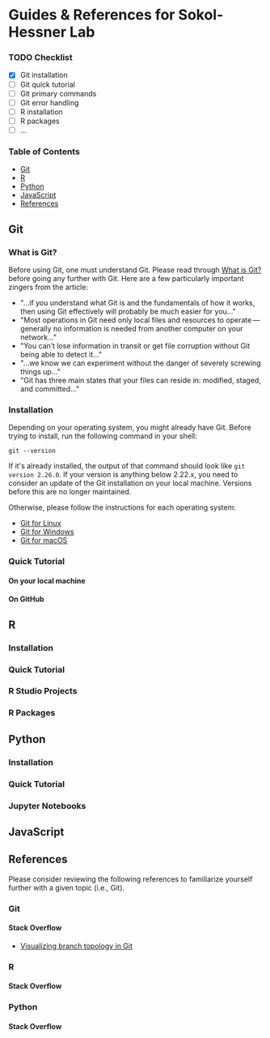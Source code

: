 # Guides & References for Sokol-Hessner Lab

### TODO Checklist

- [x] Git installation
- [ ] Git quick tutorial
- [ ] Git primary commands
- [ ] Git error handling
- [ ] R installation
- [ ] R packages 
- [ ] ...

### Table of Contents

- [Git](#git)
- [R](#r)
- [Python](#python)
- [JavaScript](#javascript)
- [References](#references)


## Git <a name="git"></a>

### What is Git?

Before using Git, one must understand Git. Please read through
[What is Git?](https://git-scm.com/book/en/v2/Getting-Started-What-is-Git%3F)
before going any further with Git. Here are a few particularly important zingers from the article:

- "...if you understand what Git is and the fundamentals of how it works, then
  using Git effectively will probably be much easier for you..."
- "Most operations in Git need only local files and resources to
  operate — generally no information is needed from another computer on your
network..."
- "You can’t lose information in transit or get file corruption without Git being able to detect it..."
- "...we know we can experiment without the danger of severely screwing things up..."
- "Git has three main states that your files can reside in: modified, staged,
  and committed..."

### Installation

Depending on your operating system, you might already have Git. Before trying
to install, run the following command in your shell:

```
git --version
```

If it's already installed, the output of that command should look like `git
version 2.26.0`. If your version is anything below 2.22.x, you need to consider
an update of the Git installation on your local machine. Versions before this
are no longer maintained.

Otherwise, please follow the instructions for each operating system:

- [Git for Linux](https://git-scm.com/book/en/v2/Getting-Started-Installing-Git#_installing_on_linux)
- [Git for Windows](https://git-scm.com/book/en/v2/Getting-Started-Installing-Git#_installing_on_windows)
- [Git for macOS](https://git-scm.com/book/en/v2/Getting-Started-Installing-Git#_installing_on_macos)

### Quick Tutorial

#### On your local machine

#### On GitHub

## R <a name="r"></a>

### Installation

### Quick Tutorial

### R Studio Projects

### R Packages

## Python <a name="python"></a>

### Installation

### Quick Tutorial

### Jupyter Notebooks

## JavaScript <a name="javascript"></a>

## References <a name="references"></a>

Please consider reviewing the following references to familiarize yourself
further  with a given topic (i.e., Git).

### Git

#### Stack Overflow

- [Visualizing branch topology in Git](https://stackoverflow.com/questions/1838873/visualizing-branch-topology-in-git/34467298#34467298)

### R

#### Stack Overflow

### Python

#### Stack Overflow
